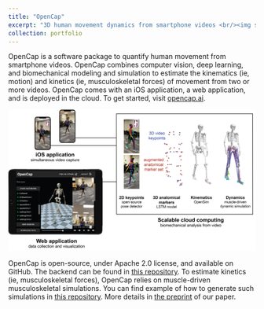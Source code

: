 ```yaml
---
title: "OpenCap"
excerpt: "3D human movement dynamics from smartphone videos <br/><img src='/images/OpenCap_1.png'>"
collection: portfolio
---
```


OpenCap is a software package to quantify human movement from smartphone videos. OpenCap combines computer vision, deep learning, and biomechanical modeling and simulation to estimate the kinematics (ie, motion) and kinetics (ie, musculoskeletal forces) of movement from two or more videos. OpenCap comes with an iOS application, a web application, and is deployed in the cloud. To get started, visit [opencap.ai](https://www.opencap.ai/).

<p align="center">
  <img src="/images/OpenCap-worflow.jpg">
</p>

OpenCap is open-source, under Apache 2.0 license, and available on GitHub. The backend can be found in [this repository](https://github.com/stanfordnmbl/opencap-core). To estimate kinetics (ie, musculoskeletal forces), OpenCap relies on muscle-driven musculoskeletal simulations. You can find example of how to generate such simulations in [this repository](https://github.com/stanfordnmbl/opencap-processing). More details in [the preprint](https://www.biorxiv.org/content/10.1101/2022.07.07.499061v1) of our paper.